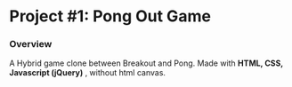 # Project #1: Pong Out Game

### Overview
A Hybrid game clone between Breakout and Pong. Made with **HTML, CSS, Javascript (jQuery)** , without html canvas.








